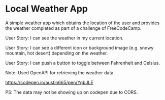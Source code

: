 # Local Weather App

A simple weather app which obtains the location of the user and provides the weather completed as part of a challenge of FreeCodeCamp.

User Story: I can see the weather in my current location.

User Story: I can see a different icon or background image (e.g. snowy mountain, hot desert) depending on the weather.

User Story: I can push a button to toggle between Fahrenheit and Celsius.

Note: Used OpenAPI for retrieving the weather data.

https://codepen.io/austin665/pen/YqbJLE

PS: The data may not be showing up on codepen due to CORS.
